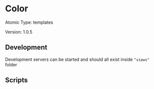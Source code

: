 # Color

Atomic Type: templates

Version: 1.0.5

## Development

Development servers can be started and should all exist inside `"views"` folder

## Scripts
